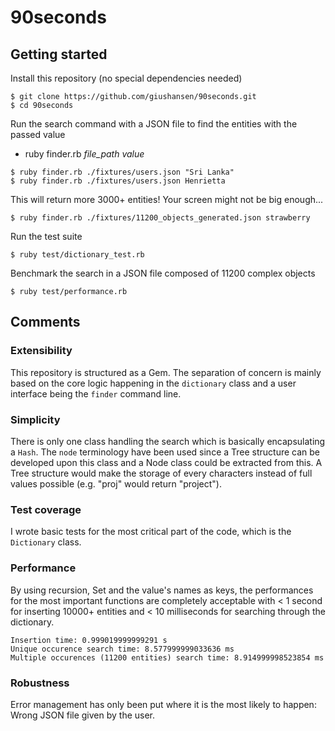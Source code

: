 # 90seconds

## Getting started

Install this repository (no special dependencies needed)
```
$ git clone https://github.com/giushansen/90seconds.git
$ cd 90seconds
```

Run the search command with a JSON file to find the entities with the passed value

* ruby finder.rb *file_path* *value*

```
$ ruby finder.rb ./fixtures/users.json "Sri Lanka"
$ ruby finder.rb ./fixtures/users.json Henrietta
```

This will return more 3000+ entities! Your screen might not be big enough...
```
$ ruby finder.rb ./fixtures/11200_objects_generated.json strawberry
```

Run the test suite
```
$ ruby test/dictionary_test.rb
```

Benchmark the search in a JSON file composed of 11200 complex objects
```
$ ruby test/performance.rb
```

## Comments

### Extensibility

This repository is structured as a Gem. The separation of concern is mainly based on the core logic happening in the `dictionary` class and a user interface being the `finder` command line.

### Simplicity

There is only one class handling the search which is basically encapsulating a `Hash`. The `node` terminology have been used since a Tree structure can be developed upon this class and a Node class could be extracted from this.
A Tree structure would make the storage of every characters instead of full values possible (e.g. "proj" would return "project").

### Test coverage

I wrote basic tests for the most critical part of the code, which is the `Dictionary` class.

### Performance

By using recursion, Set and the value's names as keys, the performances for the most important functions are completely acceptable with < 1 second for inserting 10000+ entities and < 10 milliseconds for searching through the dictionary.
```
Insertion time: 0.999019999999291 s
Unique occurence search time: 8.577999999033636 ms
Multiple occurences (11200 entities) search time: 8.914999998523854 ms
```

### Robustness

Error management has only been put where it is the most likely to happen: Wrong JSON file given by the user.
